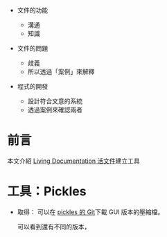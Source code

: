 * 文件的功能
    * 溝通        
    * 知識
    
* 文件的問題
    * 歧義
    * 所以透過「案例」來解釋

* 程式的開發
    * 設計符合文意的系統
    * 透過案例來確認兩者

# 前言
 本文介紹 [Living Documentation 活文件]()建立工具

# 工具：Pickles

 * 取得：
  可以在 [pickles 的 Git](https://github.com/picklesdoc/pickles/releases)下載 GUI 版本的壓縮檔。

    可以看到還有不同的版本，

    